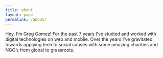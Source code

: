 ```yaml
---
title: about
layout: page
permalink: /about/
---
```


Hey, I’m Greg Gomez! For the past 7 years I’ve studied and worked with digital technologies on web and mobile. Over the years I’ve gravitated towards applying tech to social causes with some amazing charities and NGO’s from global to grassroots.